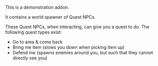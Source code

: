 This is a demonstration addon.

It contains a world spawner of Quest NPCs.

These Quest NPCs, when interacting, can give you a quest to do.
The following quest types exist:
- Go to area & come back
- Bring me item (slows you down when picking item up)
- Defend me (spawns enemies around you, but such that they cannot directly see you)

